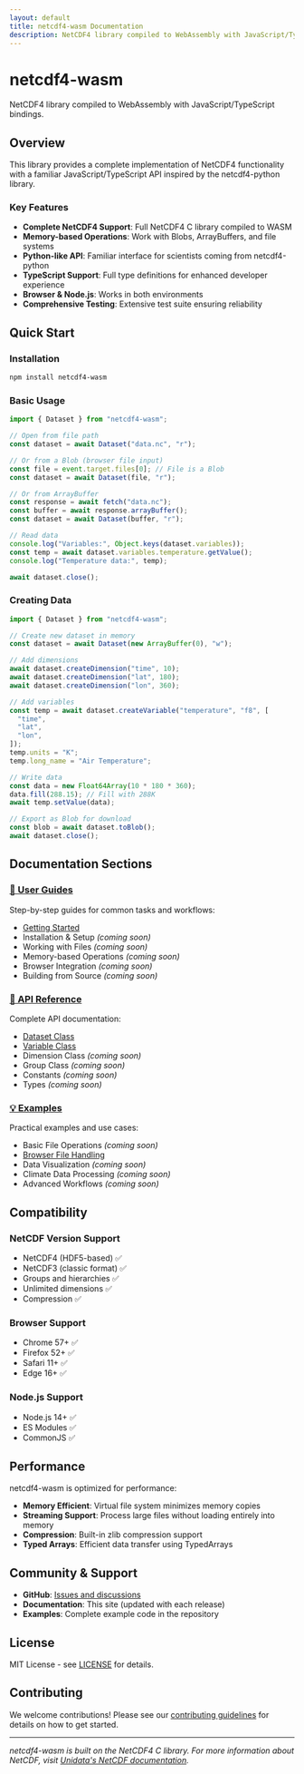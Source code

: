 ```yaml
---
layout: default
title: netcdf4-wasm Documentation
description: NetCDF4 library compiled to WebAssembly with JavaScript/TypeScript bindings
---
```


# netcdf4-wasm

NetCDF4 library compiled to WebAssembly with JavaScript/TypeScript bindings.

## Overview

This library provides a complete implementation of NetCDF4 functionality with a familiar JavaScript/TypeScript API inspired by the netcdf4-python library.

### Key Features

- **Complete NetCDF4 Support**: Full NetCDF4 C library compiled to WASM
- **Memory-based Operations**: Work with Blobs, ArrayBuffers, and file systems
- **Python-like API**: Familiar interface for scientists coming from netcdf4-python
- **TypeScript Support**: Full type definitions for enhanced developer experience
- **Browser & Node.js**: Works in both environments
- **Comprehensive Testing**: Extensive test suite ensuring reliability

## Quick Start

### Installation

```bash
npm install netcdf4-wasm
```

### Basic Usage

```javascript
import { Dataset } from "netcdf4-wasm";

// Open from file path
const dataset = await Dataset("data.nc", "r");

// Or from a Blob (browser file input)
const file = event.target.files[0]; // File is a Blob
const dataset = await Dataset(file, "r");

// Or from ArrayBuffer
const response = await fetch("data.nc");
const buffer = await response.arrayBuffer();
const dataset = await Dataset(buffer, "r");

// Read data
console.log("Variables:", Object.keys(dataset.variables));
const temp = await dataset.variables.temperature.getValue();
console.log("Temperature data:", temp);

await dataset.close();
```

### Creating Data

```javascript
import { Dataset } from "netcdf4-wasm";

// Create new dataset in memory
const dataset = await Dataset(new ArrayBuffer(0), "w");

// Add dimensions
await dataset.createDimension("time", 10);
await dataset.createDimension("lat", 180);
await dataset.createDimension("lon", 360);

// Add variables
const temp = await dataset.createVariable("temperature", "f8", [
  "time",
  "lat",
  "lon",
]);
temp.units = "K";
temp.long_name = "Air Temperature";

// Write data
const data = new Float64Array(10 * 180 * 360);
data.fill(288.15); // Fill with 288K
await temp.setValue(data);

// Export as Blob for download
const blob = await dataset.toBlob();
await dataset.close();
```

## Documentation Sections

### [📖 User Guides](guides/)

Step-by-step guides for common tasks and workflows:

- [Getting Started](guides/getting-started)
- Installation & Setup *(coming soon)*
- Working with Files *(coming soon)*
- Memory-based Operations *(coming soon)*
- Browser Integration *(coming soon)*
- Building from Source *(coming soon)*

### [🔧 API Reference](api/)

Complete API documentation:

- [Dataset Class](api/dataset)
- [Variable Class](api/variable)
- Dimension Class *(coming soon)*
- Group Class *(coming soon)*
- Constants *(coming soon)*
- Types *(coming soon)*

### [💡 Examples](examples/)

Practical examples and use cases:

- Basic File Operations *(coming soon)*
- [Browser File Handling](examples/browser-files)
- Data Visualization *(coming soon)*
- Climate Data Processing *(coming soon)*
- Advanced Workflows *(coming soon)*

## Compatibility

### NetCDF Version Support

- NetCDF4 (HDF5-based) ✅
- NetCDF3 (classic format) ✅
- Groups and hierarchies ✅
- Unlimited dimensions ✅
- Compression ✅

### Browser Support

- Chrome 57+ ✅
- Firefox 52+ ✅
- Safari 11+ ✅
- Edge 16+ ✅

### Node.js Support

- Node.js 14+ ✅
- ES Modules ✅
- CommonJS ✅

## Performance

netcdf4-wasm is optimized for performance:

- **Memory Efficient**: Virtual file system minimizes memory copies
- **Streaming Support**: Process large files without loading entirely into memory
- **Compression**: Built-in zlib compression support
- **Typed Arrays**: Efficient data transfer using TypedArrays

## Community & Support

- **GitHub**: [Issues and discussions](https://github.com/oceanum-io/netcdf4-wasm)
- **Documentation**: This site (updated with each release)
- **Examples**: Complete example code in the repository

## License

MIT License - see [LICENSE](https://github.com/oceanum-io/netcdf4-wasm/blob/main/LICENSE) for details.

## Contributing

We welcome contributions! Please see our [contributing guidelines](https://github.com/oceanum-io/netcdf4-wasm/blob/main/CONTRIBUTING.md) for details on how to get started.

---

_netcdf4-wasm is built on the NetCDF4 C library. For more information about NetCDF, visit [Unidata's NetCDF documentation](https://docs.unidata.ucar.edu/netcdf-c/current/)._
